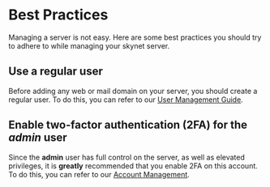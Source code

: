 # Best Practices

Managing a server is not easy. Here are some best practices you should try to adhere to while managing your skynet server.

## Use a regular user

Before adding any web or mail domain on your server, you should create a regular user. To do this, you can refer to our [User Management Guide](../user-guide/users#adding-a-user).

## Enable two-factor authentication (2FA) for the _admin_ user

Since the **admin** user has full control on the server, as well as elevated privileges, it is **greatly** recommended that you enable 2FA on this account. To do this, you can refer to our [Account Management](../user-guide/account#two-factor-authentication-2fa).
